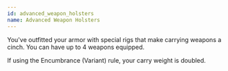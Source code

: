 ```yaml
---
id: advanced_weapon_holsters
name: Advanced Weapon Holsters
---
```

You've outfitted your armor with special rigs that make carrying weapons a cinch. You can have up to 4 weapons equipped.

If using the Encumbrance (Variant) rule, your carry weight is doubled.
